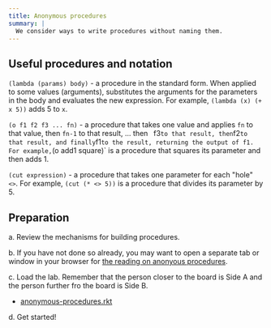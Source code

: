 ```yaml
---
title: Anonymous procedures
summary: |
  We consider ways to write procedures without naming them.
---
```


## Useful procedures and notation

`(lambda (params) body)` - a procedure in the standard form.  When
applied to some values (arguments), substitutes the arguments for
the parameters in the body and evaluates the new expression.  For
example, `(lambda (x) (+ x 5))` adds 5 to `x`.

`(o f1 f2 f3 ... fn)` - a procedure that takes one value and
applies `fn` to that value, then `fn-1` to that result, ... then `
`f3` to that result, then `f2` to that result, and finally `f1`
to the result, returning the output of f1.  For example,
`(o add1 square)` is a procedure that squares its parameter
and then adds 1.

`(cut expression)` - a procedure that takes one parameter for
each "hole" `<>`.  For example, `(cut (* <> 5))` is a procedure
that divides its parameter by 5.

## Preparation

a. Review the mechanisms for building procedures.

b. If you have not done so already, you may want to open a separate tab or window in your browser for [the reading on anonyous procedures](../readings/anonymous-procedures).

c. Load the lab.  Remember that the person closer to the board is Side A and the person further fro the board is Side B.

* [anonymous-procedures.rkt](../code/labs/anonymous-procedures.rkt)

d. Get started!

